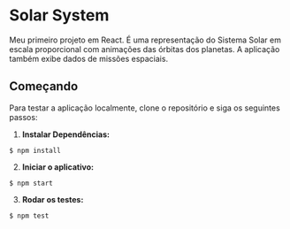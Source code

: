 # Solar System

Meu primeiro projeto em React. É uma representação do Sistema Solar em escala proporcional com animações das órbitas dos planetas. A aplicação também exibe dados de missões espaciais.

## Começando

Para testar a aplicação localmente, clone o repositório e siga os seguintes passos:

1. **Instalar Dependências:**

```
$ npm install
```

2. **Iniciar o aplicativo:**

```
$ npm start
```

3. **Rodar os testes:**

```
$ npm test
```